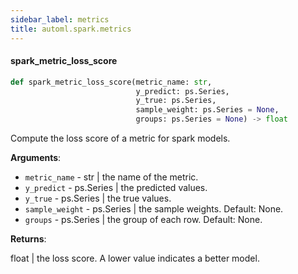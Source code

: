 ```yaml
---
sidebar_label: metrics
title: automl.spark.metrics
---
```


#### spark\_metric\_loss\_score

```python
def spark_metric_loss_score(metric_name: str,
                            y_predict: ps.Series,
                            y_true: ps.Series,
                            sample_weight: ps.Series = None,
                            groups: ps.Series = None) -> float
```

Compute the loss score of a metric for spark models.

**Arguments**:

- `metric_name` - str | the name of the metric.
- `y_predict` - ps.Series | the predicted values.
- `y_true` - ps.Series | the true values.
- `sample_weight` - ps.Series | the sample weights. Default: None.
- `groups` - ps.Series | the group of each row. Default: None.
  

**Returns**:

  float | the loss score. A lower value indicates a better model.

